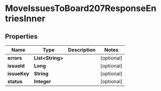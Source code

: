 

# MoveIssuesToBoard207ResponseEntriesInner


## Properties

| Name | Type | Description | Notes |
|------------ | ------------- | ------------- | -------------|
|**errors** | **List&lt;String&gt;** |  |  [optional] |
|**issueId** | **Long** |  |  [optional] |
|**issueKey** | **String** |  |  [optional] |
|**status** | **Integer** |  |  [optional] |



